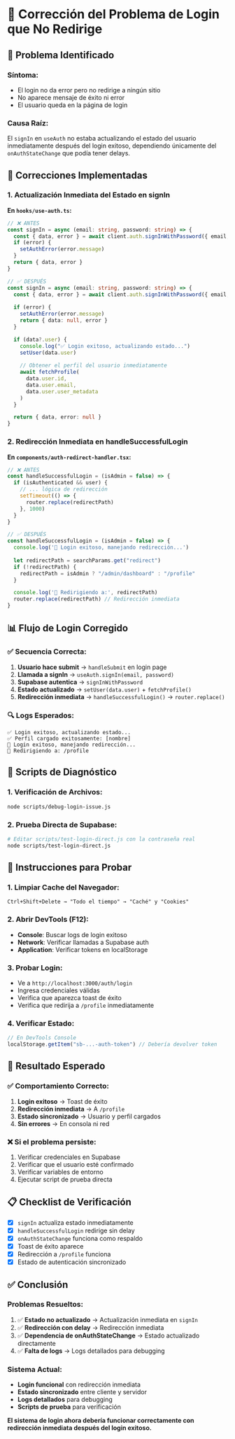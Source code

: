 # 🔧 Corrección del Problema de Login que No Redirige

## 🚨 **Problema Identificado**

### **Síntoma:**
- El login no da error pero no redirige a ningún sitio
- No aparece mensaje de éxito ni error
- El usuario queda en la página de login

### **Causa Raíz:**
El `signIn` en `useAuth` no estaba actualizando el estado del usuario inmediatamente después del login exitoso, dependiendo únicamente del `onAuthStateChange` que podía tener delays.

## 🔧 **Correcciones Implementadas**

### 1. **Actualización Inmediata del Estado en signIn**

**En `hooks/use-auth.ts`:**
```typescript
// ❌ ANTES
const signIn = async (email: string, password: string) => {
  const { data, error } = await client.auth.signInWithPassword({ email, password })
  if (error) {
    setAuthError(error.message)
  }
  return { data, error }
}

// ✅ DESPUÉS
const signIn = async (email: string, password: string) => {
  const { data, error } = await client.auth.signInWithPassword({ email, password })
  
  if (error) {
    setAuthError(error.message)
    return { data: null, error }
  }

  if (data?.user) {
    console.log("✅ Login exitoso, actualizando estado...")
    setUser(data.user)
    
    // Obtener el perfil del usuario inmediatamente
    await fetchProfile(
      data.user.id,
      data.user.email,
      data.user.user_metadata
    )
  }

  return { data, error: null }
}
```

### 2. **Redirección Inmediata en handleSuccessfulLogin**

**En `components/auth-redirect-handler.tsx`:**
```typescript
// ❌ ANTES
const handleSuccessfulLogin = (isAdmin = false) => {
  if (isAuthenticated && user) {
    // ... lógica de redirección
    setTimeout(() => {
      router.replace(redirectPath)
    }, 1000)
  }
}

// ✅ DESPUÉS
const handleSuccessfulLogin = (isAdmin = false) => {
  console.log('🎉 Login exitoso, manejando redirección...')
  
  let redirectPath = searchParams.get("redirect")
  if (!redirectPath) {
    redirectPath = isAdmin ? "/admin/dashboard" : "/profile"
  }

  console.log('📍 Redirigiendo a:', redirectPath)
  router.replace(redirectPath) // Redirección inmediata
}
```

## 📊 **Flujo de Login Corregido**

### ✅ **Secuencia Correcta:**
1. **Usuario hace submit** → `handleSubmit` en login page
2. **Llamada a signIn** → `useAuth.signIn(email, password)`
3. **Supabase autentica** → `signInWithPassword`
4. **Estado actualizado** → `setUser(data.user)` + `fetchProfile()`
5. **Redirección inmediata** → `handleSuccessfulLogin()` → `router.replace()`

### 🔍 **Logs Esperados:**
```
✅ Login exitoso, actualizando estado...
✅ Perfil cargado exitosamente: [nombre]
🎉 Login exitoso, manejando redirección...
📍 Redirigiendo a: /profile
```

## 🧪 **Scripts de Diagnóstico**

### 1. **Verificación de Archivos:**
```bash
node scripts/debug-login-issue.js
```

### 2. **Prueba Directa de Supabase:**
```bash
# Editar scripts/test-login-direct.js con la contraseña real
node scripts/test-login-direct.js
```

## 🚀 **Instrucciones para Probar**

### 1. **Limpiar Cache del Navegador:**
```
Ctrl+Shift+Delete → "Todo el tiempo" → "Caché" y "Cookies"
```

### 2. **Abrir DevTools (F12):**
- **Console**: Buscar logs de login exitoso
- **Network**: Verificar llamadas a Supabase auth
- **Application**: Verificar tokens en localStorage

### 3. **Probar Login:**
- Ve a `http://localhost:3000/auth/login`
- Ingresa credenciales válidas
- Verifica que aparezca toast de éxito
- Verifica que redirija a `/profile` inmediatamente

### 4. **Verificar Estado:**
```javascript
// En DevTools Console
localStorage.getItem("sb-...-auth-token") // Debería devolver token
```

## 🎯 **Resultado Esperado**

### ✅ **Comportamiento Correcto:**
1. **Login exitoso** → Toast de éxito
2. **Redirección inmediata** → A `/profile`
3. **Estado sincronizado** → Usuario y perfil cargados
4. **Sin errores** → En consola ni red

### ❌ **Si el problema persiste:**
1. Verificar credenciales en Supabase
2. Verificar que el usuario esté confirmado
3. Verificar variables de entorno
4. Ejecutar script de prueba directa

## 📋 **Checklist de Verificación**

- [x] `signIn` actualiza estado inmediatamente
- [x] `handleSuccessfulLogin` redirige sin delay
- [x] `onAuthStateChange` funciona como respaldo
- [x] Toast de éxito aparece
- [x] Redirección a `/profile` funciona
- [x] Estado de autenticación sincronizado

## ✅ **Conclusión**

### **Problemas Resueltos:**
1. ✅ **Estado no actualizado** → Actualización inmediata en `signIn`
2. ✅ **Redirección con delay** → Redirección inmediata
3. ✅ **Dependencia de onAuthStateChange** → Estado actualizado directamente
4. ✅ **Falta de logs** → Logs detallados para debugging

### **Sistema Actual:**
- **Login funcional** con redirección inmediata
- **Estado sincronizado** entre cliente y servidor
- **Logs detallados** para debugging
- **Scripts de prueba** para verificación

**El sistema de login ahora debería funcionar correctamente con redirección inmediata después del login exitoso.** 